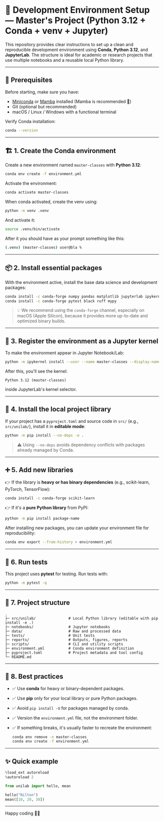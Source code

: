 # 🧪 Development Environment Setup — Master's Project (Python 3.12 + Conda + venv + Jupyter)

This repository provides clear instructions to set up a clean and reproducible development environment using **Conda**, **Python 3.12**, and **JupyterLab**. The structure is ideal for academic or research projects that use multiple notebooks and a reusable local Python library.

---

## 🧰 Prerequisites

Before starting, make sure you have:

* [Miniconda](https://docs.conda.io/en/latest/miniconda.html) or [Mamba](https://mamba.readthedocs.io/en/latest/installation.html) installed (Mamba is recommended 🚀)
* Git (optional but recommended)
* macOS / Linux / Windows with a functional terminal

Verify Conda installation:

```bash
conda --version
```

---

## 🏗️ 1. Create the Conda environment

Create a new environment named `master-classes` with **Python 3.12**:

```bash
conda env create -f environment.yml
```

Activate the environment:

```bash
conda activate master-classes
```

When conda activated, create the venv using:
```bash
python -m venv .venv
```

And activate it:
```bash
source .venv/bin/activate
```

After it you should have as your prompt something like this:
```bash
(.venv) (master-classes) user@bla %
```

---

## 📦 2. Install essential packages

With the environment active, install the base data science and development packages:

```bash
conda install -c conda-forge numpy pandas matplotlib jupyterlab ipykernel
conda install -c conda-forge pytest black ruff mypy
```

> 💡 We recommend using the `conda-forge` channel, especially on macOS (Apple Silicon), because it provides more up-to-date and optimized binary builds.

---

## 📓 3. Register the environment as a Jupyter kernel

To make the environment appear in Jupyter Notebook/Lab:

```bash
python -m ipykernel install --user --name master-classes --display-name "Master Classes (Python 3.12)"
```

After this, you'll see the kernel:

```
Python 3.12 (master-classes)
```

inside JupyterLab's kernel selector.

---

## 🧱 4. Install the local project library

If your project has a `pyproject.toml` and source code in `src/` (e.g., `src/unilab/`), install it in **editable mode**:

```bash
python -m pip install --no-deps -e .
```

> ⚠️ Using `--no-deps` avoids dependency conflicts with packages already managed by Conda.

---

## ➕ 5. Add new libraries

👉 If the library is **heavy or has binary dependencies** (e.g., scikit-learn, PyTorch, TensorFlow):

```bash
conda install -c conda-forge scikit-learn
```

👉 If it's a **pure Python library** from PyPI:

```bash
python -m pip install package-name
```

After installing new packages, you can update your environment file for reproducibility:

```bash
conda env export --from-history > environment.yml
```

---

## 🧪 6. Run tests

This project uses **pytest** for testing. Run tests with:

```bash
python -m pytest -q
```

---

## 🧭 7. Project structure

```text
.
├─ src/unilab/               # Local Python library (editable with pip install -e .)
├─ notebooks/                # Jupyter notebooks
├─ data/                     # Raw and processed data
├─ tests/                    # Unit tests
├─ reports/                  # Outputs, figures, reports
├─ scripts/                  # CLI and utility scripts
├─ environment.yml           # Conda environment definition
├─ pyproject.toml            # Project metadata and tool config
└─ README.md
```

---

## 🧼 8. Best practices

* ✅ Use **conda** for heavy or binary-dependent packages.
* ✅ Use **pip** only for your local library or pure Python packages.
* ✅ Avoid `pip install -U` for packages managed by conda.
* ✅ Version the `environment.yml` file, not the environment folder.
* ✅ If something breaks, it's usually faster to recreate the environment:

  ```bash
  conda env remove -n master-classes
  conda env create -f environment.yml
  ```

---

## ✨ Quick example

```python
%load_ext autoreload
%autoreload 2

from unilab import hello, mean

hello("Nilton")
mean([10, 20, 30])
```

---

Happy coding 🧠🚀
